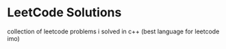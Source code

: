 # LeetCode Solutions

collection of leetcode problems i solved in c++ (best language for leetcode imo)
